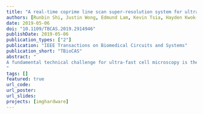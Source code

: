 ```yaml
---
title: "A real-time coprime line scan super-resolution system for ultra-fast microscopy"
authors: [Runbin Shi, Justin Wong, Edmund Lam, Kevin Tsia, Hayden Kwok-Hay So]
date: 2019-05-06
doi: "10.1109/TBCAS.2019.2914946"
publishDate: 2019-05-06
publication_types: ["2"]
publication: "IEEE Transactions on Biomedical Circuits and Systems"
publication_short: "TBioCAS"
abstract: "
A fundamental technical challenge for ultra-fast cell microscopy is the tradeoff between imaging throughput and resolution. In addition to throughput, real-time applications such as image-based cell sorting further requires ultra-low imaging latency to facilitate rapid decision making on a single-cell level. Using a novel coprime line scan sampling scheme, a real-time low-latency hardware super-resolution system for ultra-fast time-stretch microscopy is presented. The proposed scheme utilizes analog-to-digital converter with a carefully tuned sampling pattern (shifted sampling grid) to enable super-resolution image reconstruction using line scan input from an optical front-end. A fully pipelined FPGA-based system is built to efficiently handle the real-time high-resolution image reconstruction process with the input subpixel samples while achieving minimal output latency. The proposed super-resolution sampling and reconstruction scheme is parametrizable and is readily applicable to different line scan imaging systems. In our experiments, an imaging latency of 0.29 μs has been achieved based on a pixel-stream throughput of 4.123 giga pixels per second, which translates into imaging throughput of approximately 120000 cells per second.
"
tags: []
featured: true
url_code: 
url_poster: 
url_slides: 
projects: [imghardware]
---
```

